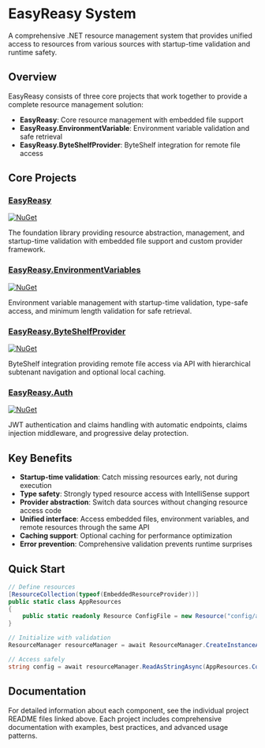 # EasyReasy System

A comprehensive .NET resource management system that provides unified access to resources from various sources with startup-time validation and runtime safety.

## Overview

EasyReasy consists of three core projects that work together to provide a complete resource management solution:

- **EasyReasy**: Core resource management with embedded file support
- **EasyReasy.EnvironmentVariable**: Environment variable validation and safe retrieval
- **EasyReasy.ByteShelfProvider**: ByteShelf integration for remote file access

## Core Projects

### [EasyReasy](EasyReasy/README.md)
[![NuGet](https://img.shields.io/badge/nuget-EasyReasy-blue.svg)](https://www.nuget.org/packages/EasyReasy)

The foundation library providing resource abstraction, management, and startup-time validation with embedded file support and custom provider framework.

### [EasyReasy.EnvironmentVariables](EasyReasy.EnvironmentVariables/README.md)
[![NuGet](https://img.shields.io/badge/nuget-EasyReasy.EnvironmentVariables-blue.svg)](https://www.nuget.org/packages/EasyReasy.EnvironmentVariables)

Environment variable management with startup-time validation, type-safe access, and minimum length validation for safe retrieval.

### [EasyReasy.ByteShelfProvider](EasyReasy.ByteShelfProvider/README.md)
[![NuGet](https://img.shields.io/badge/nuget-EasyReasy.ByteShelfProvider-blue.svg)](https://www.nuget.org/packages/EasyReasy.ByteShelfProvider)

ByteShelf integration providing remote file access via API with hierarchical subtenant navigation and optional local caching.

### [EasyReasy.Auth](EasyReasy.Auth/README.md)
[![NuGet](https://img.shields.io/badge/nuget-EasyReasy.Auth-blue.svg)](https://www.nuget.org/packages/EasyReasy.Auth)

JWT authentication and claims handling with automatic endpoints, claims injection middleware, and progressive delay protection.

## Key Benefits

- **Startup-time validation**: Catch missing resources early, not during execution
- **Type safety**: Strongly typed resource access with IntelliSense support
- **Provider abstraction**: Switch data sources without changing resource access code
- **Unified interface**: Access embedded files, environment variables, and remote resources through the same API
- **Caching support**: Optional caching for performance optimization
- **Error prevention**: Comprehensive validation prevents runtime surprises

## Quick Start

```csharp
// Define resources
[ResourceCollection(typeof(EmbeddedResourceProvider))]
public static class AppResources
{
    public static readonly Resource ConfigFile = new Resource("config/appsettings.json");
}

// Initialize with validation
ResourceManager resourceManager = await ResourceManager.CreateInstanceAsync();

// Access safely
string config = await resourceManager.ReadAsStringAsync(AppResources.ConfigFile);
```

## Documentation

For detailed information about each component, see the individual project README files linked above. Each project includes comprehensive documentation with examples, best practices, and advanced usage patterns. 
